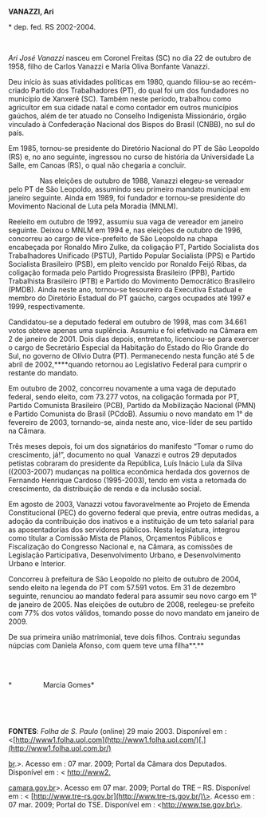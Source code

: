 **VANAZZI, Ari**

\* dep. fed. RS 2002-2004.

               

*Ari José Vanazzi* nasceu em Coronel Freitas (SC) no dia 22 de outubro
de 1958, filho de Carlos Vanazzi e Maria Oliva Bonfante Vanazzi.

Deu início às suas atividades políticas em 1980, quando filiou-se ao
recém-criado Partido dos Trabalhadores (PT), do qual foi um dos
fundadores no município de Xanxerê (SC). Também neste período, trabalhou
como agricultor em sua cidade natal e como contador em outros municípios
gaúchos, além de ter atuado no Conselho Indigenista Missionário, órgão
vinculado à Confederação Nacional dos Bispos do Brasil (CNBB), no sul do
país.

Em 1985, tornou-se presidente do Diretório Nacional do PT de São
Leopoldo (RS) e, no ano seguinte, ingressou no curso de história da
Universidade La Salle, em Canoas (RS), o qual não chegaria a concluir.

                Nas eleições de outubro de 1988, Vanazzi elegeu-se
vereador pelo PT de São Leopoldo, assumindo seu primeiro mandato
municipal em janeiro seguinte. Ainda em 1989, foi fundador e tornou-se
presidente do Movimento Nacional de Luta pela Moradia (MNLM).

Reeleito em outubro de 1992, assumiu sua vaga de vereador em janeiro
seguinte. Deixou o MNLM em 1994 e, nas eleições de outubro de 1996,
concorreu ao cargo de vice-prefeito de São Leopoldo na chapa encabeçada
por Ronaldo Miro Zulke, da coligação PT, Partido Socialista dos
Trabalhadores Unificado (PSTU), Partido Popular Socialista (PPS) e
Partido Socialista Brasileiro (PSB), em pleito vencido por Ronaldo Feijó
Ribas, da coligação formada pelo Partido Progressista Brasileiro (PPB),
Partido Trabalhista Brasileiro (PTB) e Partido do Movimento Democrático
Brasileiro (PMDB). Ainda neste ano, tornou-se tesoureiro da Executiva
Estadual e membro do Diretório Estadual do PT gaúcho, cargos ocupados
até 1997 e 1999, respectivamente.

Candidatou-se a deputado federal em outubro de 1998, mas com 34.661
votos obteve apenas uma suplência. Assumiu e foi efetivado na Câmara em
2 de janeiro de 2001. Dois dias depois, entretanto, licenciou-se para
exercer o cargo de Secretário Especial da Habitação do Estado do Rio
Grande do Sul, no governo de Olívio Dutra (PT). Permanecendo nesta
função até 5 de abril de 2002,****quando retornou ao Legislativo Federal
para cumprir o restante do mandato.

Em outubro de 2002, concorreu novamente a uma vaga de deputado federal,
sendo eleito, com 73.277 votos, na coligação formada por PT, Partido
Comunista Brasileiro (PCB), Partido da Mobilização Nacional (PMN) e
Partido Comunista do Brasil (PCdoB). Assumiu o novo mandato em 1° de
fevereiro de 2003, tornando-se, ainda neste ano, vice-líder de seu
partido na Câmara.

Três meses depois, foi um dos signatários do manifesto “Tomar o rumo do
crescimento, já!”, documento no qual  Vanazzi e outros 29 deputados
petistas cobraram do presidente da República, Luís Inácio Lula da Silva
((2003-2007) mudanças na política econômica herdada dos governos de
Fernando Henrique Cardoso (1995-2003), tendo em vista a retomada do
crescimento, da distribuição de renda e da inclusão social.

Em agosto de 2003, Vanazzi votou favoravelmente ao Projeto de Emenda
Constitucional (PEC) do governo federal que previa, entre outras
medidas, a adoção da contribuição dos inativos e a instituição de um
teto salarial para as aposentadorias dos servidores públicos. Nesta
legislatura, integrou como titular a Comissão Mista de Planos,
Orçamentos Públicos e Fiscalização do Congresso Nacional e, na Câmara,
as comissões de Legislação Participativa, Desenvolvimento Urbano, e
Desenvolvimento Urbano e Interior.

Concorreu à prefeitura de São Leopoldo no pleito de outubro de 2004,
sendo eleito na legenda do PT com 57.591 votos. Em 31 de dezembro
seguinte, renunciou ao mandato federal para assumir seu novo cargo em 1°
de janeiro de 2005. Nas eleições de outubro de 2008, reelegeu-se
prefeito com 77% dos votos válidos, tomando posse do novo mandato em
janeiro de 2009.

De sua primeira união matrimonial, teve dois filhos. Contraiu segundas
núpcias com Daniela Afonso, com quem teve uma filha**.**

 

                                                                                                                            
*                Marcia Gomes*

 

 

**FONTES**: *Folha de S. Paulo* (online) 29 maio 2003. Disponível em :
\<[http://www1.folha.uol.com](http://www1.folha.uol.com/)[.](http://www1.folha.uol.com.br/)

[br](http://www1.folha.uol.com.br/).\>. Acesso em : 07 mar. 2009; Portal
da Câmara dos Deputados. Disponível em : \<
[http://www2](http://www2/)[.](http://www2.camara.gov.br/)

[camara.gov.br](http://www2.camara.gov.br/)\>. Acesso em 07 mar. 2009;
Portal do TRE – RS. Disponível em : \<
[http://www.tre-rs.gov.br](http://www.tre-rs.gov.br/)\>. Acesso em : 07
mar. 2009; Portal do TSE. Disponível em : \<http://www.tse.gov.br\>.

 

 

 

 

 

 

 

 

 

 

 

 

 
